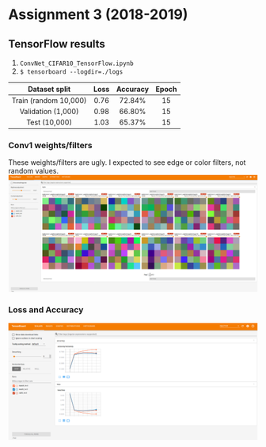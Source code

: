 # Assignment 3 (2018-2019)

## TensorFlow results
1. `ConvNet_CIFAR10_TensorFlow.ipynb`
2. `$ tensorboard --logdir=./logs`

| Dataset split | Loss | Accuracy | Epoch |
| :---: | :---: | :---: | :---: |
| Train (random 10,000) | 0.76 | 72.84% | 15 |
| Validation (1,000) | 0.98 | 66.80% | 15 |
| Test (10,000) | 1.03 | 65.37% | 15 |

### Conv1 weights/filters
These weights/filters are ugly. I expected to see edge or color filters, not random values.
![conv1_weights_tensorflow](./images/conv1_weights_tensorflow.png)

### Loss and Accuracy
![loss_accuracy_tensorflow](./images/loss_accuracy_tensorflow.png)


